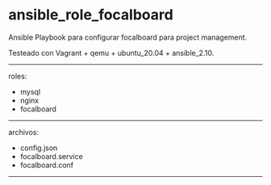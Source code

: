 # ansible_role_focalboard
Ansible Playbook para configurar focalboard para project management.

Testeado con Vagrant + qemu + ubuntu_20.04 + ansible_2.10.

----
roles:
- mysql
- nginx
- focalboard
----
archivos:
- config.json
- focalboard.service
- focalboard.conf
----